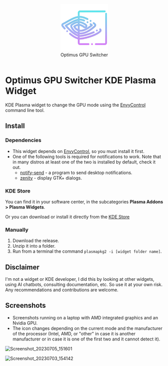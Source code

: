 <div align="center">
<picture>
  <source media="(prefers-color-scheme: dark)" srcset="logo.png">
  <img alt="Logo" src="logo.png" height="150px">
</picture>
  <br>
  Optimus GPU Switcher
</div>
<br>

# Optimus GPU Switcher KDE Plasma Widget
KDE Plasma widget to change the GPU mode using the [EnvyControl](https://github.com/bayasdev/envycontrol) command line tool.

## Install

### Dependencies

- This widget depends on [EnvyControl](https://github.com/bayasdev/envycontrol), so you must install it first.
- One of the following tools is required for notifications to work. Note that in many distros at least one of the two is installed by default, check it out.
  - [notify-send](https://www.commandlinux.com/man-page/man1/notify-send.1.html) - a program to send desktop notifications.
  - [zenity](https://www.commandlinux.com/man-page/man1/zenity.1.html) - display GTK+ dialogs.

### KDE Store
You can find it in your software center, in the subcategories **Plasma Addons > Plasma Widgets**.  

Or you can download or install it directly from the [KDE Store](https://store.kde.org/p/2053791/)

### Manually
1. Download the release.
2. Unzip it into a folder.
3. Run from a terminal the command `plasmapkg2 -i [widget folder name]`.

## Disclaimer
I'm not a widget or KDE developer, I did this by looking at other widgets, using AI chatbots, consulting documentation, etc. So use it at your own risk.
Any recommendations and contributions are welcome.

## Screenshots
- Screenshots running on a laptop with AMD integrated graphics and an Nvidia GPU.
- The icon changes depending on the current mode and the manufacturer of the processor (Intel, AMD, or "other" in case it is another manufacturer or in case it is one of the first two and it cannot detect it).

![Screenshot_20230705_151601](https://github.com/enielrodriguez/optimus-gpu-switcher/assets/31964610/0c879552-93e3-49d9-ac56-d05284ab5c16)

![Screenshot_20230703_154142](https://github.com/enielrodriguez/optimus-gpu-switcher/assets/31964610/b6865586-167e-4c87-af91-76eb1794165d)
